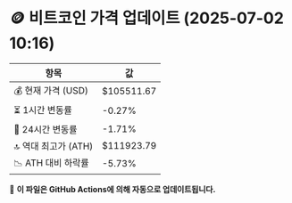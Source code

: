 # 🪙 비트코인 가격 업데이트 (2025-07-02 10:16)

| 항목                | 값 |
|--------------------|----------------|
| 💰 현재 가격 (USD) | $105511.67 |
| ⏳ 1시간 변동률    | -0.27% |
| 📆 24시간 변동률   | -1.71% |
| 🔝 역대 최고가 (ATH) | $111923.79 |
| 📉 ATH 대비 하락률 | -5.73% |

🔄 **이 파일은 GitHub Actions에 의해 자동으로 업데이트됩니다.**
